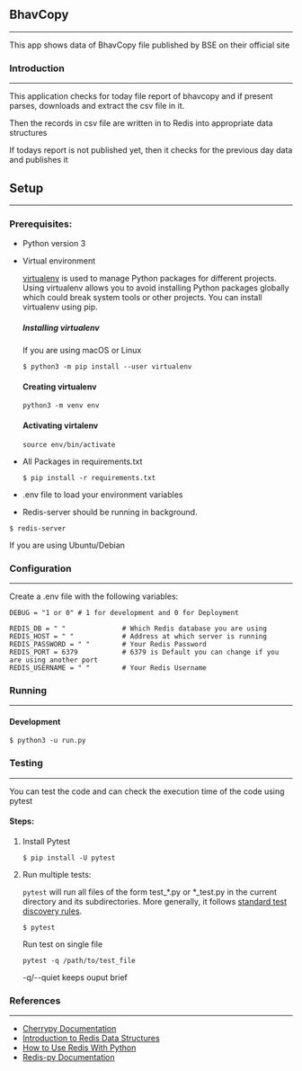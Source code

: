 ## BhavCopy

-----------------------------------

This app shows data of BhavCopy file published by  BSE on their official site



### Introduction

----------------------------

This application checks for today file report of bhavcopy and if present parses, downloads and extract the csv file in it.

Then the records in csv file are written in to Redis into appropriate data structures

If todays report is not published yet, then it checks for the previous day data and publishes it



## Setup

---------------------------

### Prerequisites:



- Python version 3

- Virtual environment

  [virtualenv](https://packaging.python.org/key_projects/#virtualenv) is used to manage Python packages for different projects. Using virtualenv allows you to avoid installing Python packages globally which could break system tools or other projects. You can install virtualenv using pip.

  ##### Installing virtualenv

  If you are using macOS or Linux

  ```
  $ python3 -m pip install --user virtualenv
  ```

  #### Creating virtualenv

  ```
  python3 -m venv env
  ```

  #### Activating virtalenv

  ```
  source env/bin/activate
  ```

  

- All Packages in requirements.txt

  ```
  $ pip install -r requirements.txt
  ```

  

- .env file to load your environment variables

- Redis-server should be running in background.

```
$ redis-server
```

If you are using Ubuntu/Debian

### Configuration

-------------------------

Create a .env file with the following variables:

```
DEBUG = "1 or 0" # 1 for development and 0 for Deployment

REDIS_DB = " "              # Which Redis database you are using
REDIS_HOST = " "            # Address at which server is running
REDIS_PASSWORD = " "        # Your Redis Password 
REDIS_PORT = 6379           # 6379 is Default you can change if you are using another port 
REDIS_USERNAME = " "        # Your Redis Username
```

### Running

---------------------

#### Development

```
$ python3 -u run.py
```



###  Testing

--------------

You can test the code and can check the execution time of the code using pytest

#### Steps:

1. Install Pytest

   ```
   $ pip install -U pytest
   ```

2. Run multiple tests:

   `pytest` will run all files of the form test_*.py or *_test.py in the current directory and its subdirectories. More generally, it follows [standard test discovery rules](https://docs.pytest.org/en/6.2.x/goodpractices.html#test-discovery).

   ```
   $ pytest
   ```

   Run test on single file

   ```
   pytest -q /path/to/test_file
   ```

   -q/--quiet keeps ouput brief



### References

---------------

- [Cherrypy Documentation](https://docs.cherrypy.org/en/latest/)
- [Introduction to Redis Data Structures](https://university.redislabs.com/courses/course-v1:redislabs+RU101+2021_03/course/)
- [How to Use Redis With Python](https://realpython.com/python-redis/)
- [Redis-py Documentation](https://redis-py.readthedocs.io/en/stable/)